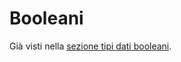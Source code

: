 # Booleani

Già visti nella [sezione tipi dati booleani](../../o1_tipi_dati/o5_booleani/0-operatori.md).